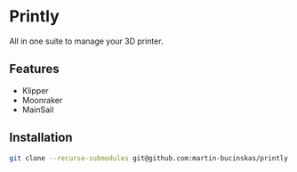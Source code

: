 # Printly

All in one suite to manage your 3D printer.

## Features

- Klipper
- Moonraker
- MainSail

## Installation

```bash
git clone --recurse-submodules git@github.com:martin-bucinskas/printly.git
```
